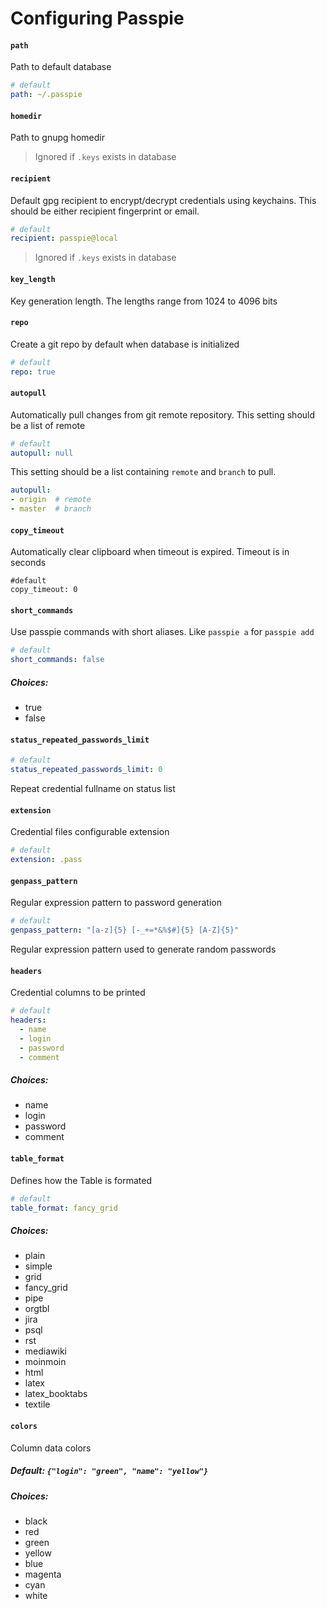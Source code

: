 # Configuring Passpie

#### `path`

Path to default database

```yaml
# default
path: ~/.passpie
```

#### `homedir`

Path to gnupg homedir

> Ignored if `.keys` exists in database

#### `recipient`

Default gpg recipient to encrypt/decrypt credentials using keychains. This should be either recipient fingerprint or email.

```yaml
# default
recipient: passpie@local
```

> Ignored if `.keys` exists in database

#### `key_length`

Key generation length. The lengths range from 1024 to 4096 bits

#### `repo`

Create a git repo by default when database is initialized

```yaml
# default
repo: true
```

#### `autopull`

Automatically pull changes from git remote repository. This setting should be a list of remote

```yaml
# default
autopull: null
```

This setting should be a list containing `remote` and  `branch` to pull.

```yaml
autopull:
- origin  # remote
- master  # branch
```

#### `copy_timeout`

Automatically clear clipboard when timeout is expired. Timeout is in seconds

```
#default
copy_timeout: 0
```

#### `short_commands`

Use passpie commands with short aliases. Like `passpie a` for `passpie add`

```yaml
# default
short_commands: false
```

##### Choices:

- true
- false

#### `status_repeated_passwords_limit`

```yaml
# default
status_repeated_passwords_limit: 0
```

Repeat credential fullname on status list

#### `extension`

Credential files configurable extension

```yaml
# default
extension: .pass
```

#### `genpass_pattern`

Regular expression pattern to password generation

```yaml
# default
genpass_pattern: "[a-z]{5} [-_+=*&%$#]{5} [A-Z]{5}"
```

Regular expression pattern used to generate random passwords

#### `headers`

Credential columns to be printed

```yaml
# default
headers:
  - name
  - login
  - password
  - comment
```

##### Choices:

- name
- login
- password
- comment

#### `table_format`

Defines how the Table is formated

```yaml
# default
table_format: fancy_grid
```

##### Choices:

- plain
- simple
- grid
- fancy_grid
- pipe
- orgtbl
- jira
- psql
- rst
- mediawiki
- moinmoin
- html
- latex
- latex_booktabs
- textile

#### `colors`

Column data colors

##### Default: `{"login": "green", "name": "yellow"}`

##### Choices:

- black
- red
- green
- yellow
- blue
- magenta
- cyan
- white
